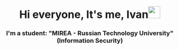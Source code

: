 <h1 align="center", background-color="purple">Hi everyone, It's me, Ivan<img src="https://github.com/blackcater/blackcater/raw/main/images/Hi.gif" height="32"/></h1>
<h3 align="center">I'm a student: "MIREA - Russian Technology University" (Information Security)</h3>
